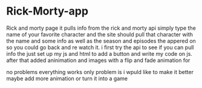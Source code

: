 # Rick-Morty-app
 Rick and morty page it pulls info from the rick and morty api simply type the name of your favorite character and the site should pull that character with the name and some info as well as the season and episodes the appered on so you could go back and re watch it.
i first try the api to see if you can pull info the just set up my js and html to add a button and write my code on js.
after that added aninimation and images with a flip and fade animation for
 
no problems everything works only problem is i wpuld like to make it better maybe add more animation or turn it into a game 
